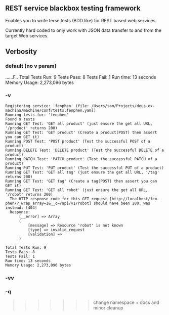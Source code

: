 ## REST service blackbox testing framework

Enables you to write terse tests (BDD like) for REST based web services.

Currently hard coded to only work with JSON data transfer to and from the target Web services.

## Verbosity

### default (no v param)
......F..
Total Tests Run: 9
Tests Pass: 8
Tests Fail: 1
Run time: 13 seconds
Memory Usage: 2,273,096 bytes

### -v

```
Registering service: 'fenphen' (file: /Users/sam/Projects/deus-ex-machina/machine/conf/tests.fenphen.yaml)
Running tests for: 'fenphen'
Found 9 tests
Running GET Test: 'GET all product' (just ensure the get all URL, '/product' returns 200)
Running GET Test: 'GET product' (Create a product(POST) then assert you can GET it)
Running POST Test: 'POST product' (Test the successful POST of a product)
Running DELETE Test: 'DELETE product' (Test the successful DELETE of a product)
Running PATCH Test: 'PATCH product' (Test the successful PATCH of a product)
Running PUT Test: 'PUT product' (Test the successful PUT of a product)
Running GET Test: 'GET all tag' (just ensure the get all URL, '/tag' returns 200)
Running GET Test: 'GET tag' (Create a tag(POST) then assert you can GET it)
Running GET Test: 'GET all robot' (just ensure the get all URL, '/robot' returns 200)
  The HTTP response code for this GET request [http://localhost/fen-phen/?_wrap_array=1&__c=/api/v1/robot] should have been 200, was instead: [404]
  Response:
      [__error] => Array
      (
          [message] => Resource 'robot' is not known
          [type] => invalid_request
          [validation] =>
      )

Total Tests Run: 9
Tests Pass: 8
Tests Fail: 1
Run time: 13 seconds
Memory Usage: 2,273,096 bytes
```

### -vv

### -q
>>>>>>> change namespace + docs and minor cleanup
